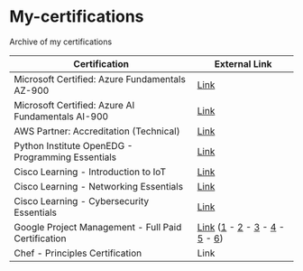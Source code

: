 # My-certifications
Archive of my certifications

| Certification | External Link |
| ------------- | ------------- |
| Microsoft Certified: Azure Fundamentals AZ-900 | [Link](https://www.credly.com/badges/a8b6e2c8-69e2-41aa-b646-531a126eb774/public_url) |
| Microsoft Certified: Azure AI Fundamentals AI-900 | [Link](https://www.credly.com/badges/5c129157-9c0b-43b6-998d-5e46bb3a41ad/public_url)  |
| AWS Partner: Accreditation (Technical) | [Link](https://www.credly.com/badges/c5749a6b-5696-402e-b8f3-ab5133e56e2e/public_url) |
| Python Institute OpenEDG - Programming Essentials | [Link](https://acrobat.adobe.com/link/track?uri=urn:aaid:scds:US:3bf1c351-5ae7-48a7-9810-cbf1cf2e15f4) |
| Cisco Learning -  Introduction to IoT | [Link](https://www.credly.com/badges/ed627d15-7c29-4018-9734-cb960590cfec/public_url) |
| Cisco Learning -  Networking Essentials | [Link](https://www.credly.com/badges/b8b3bed0-8d29-4309-8bb7-3e04011da356/public_url) |
| Cisco Learning - Cybersecurity Essentials  | [Link](https://www.credly.com/badges/631e247e-3b90-4120-a5b2-24bd1b686858/public_url) |
| Google Project Management - Full Paid Certification  | [Link](https://www.credly.com/badges/38bd4873-5697-498e-a2c8-36d13e0e9988/public_url) ([1](https://coursera.org/share/3ffd6977d507a0e4caac98ab758182e3) - [2](https://coursera.org/share/116822f72a9930db800eeb7d829c0d5b) - [3](https://coursera.org/share/41c5a690115720032d88690398c72b5d) - [4](https://coursera.org/share/87906157686fe5eecf1587ee55a7f0fd) - [5](https://coursera.org/share/05ea5154a4b8dfd7ab45e00cdfcf4c95) - [6](https://coursera.org/share/04de604951fa3e2648016fe74e3b429c))|
| Chef - Principles Certification | Link |
